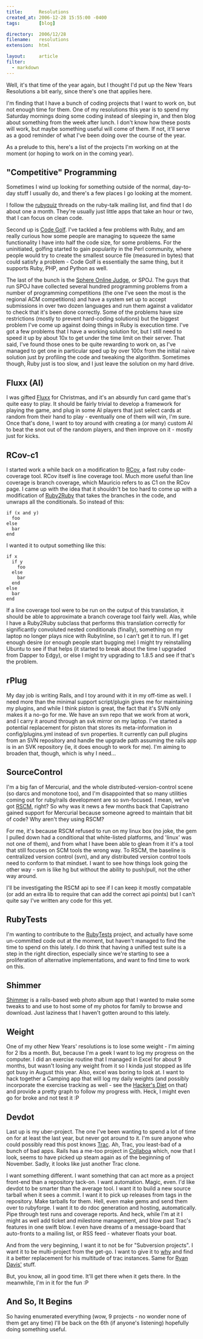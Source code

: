 ```yaml
---
title:      Resolutions
created_at: 2006-12-28 15:55:00 -0400
tags:       [blog]

directory:  2006/12/28
filename:   resolutions
extension:  html

layout:     article
filter:
  - markdown
---
```

Well, it's that time of the year again, but I thought I'd put up the New Years Resolutions a bit early, since there's one that applies here.

I'm finding that I have a bunch of coding projects that I want to work on, but not enough time for them. One of my resolutions this year is to spend my Saturday mornings doing some coding instead of sleeping in, and then blog about something from the week after lunch. I don't know how these posts will work, but maybe something useful will come of them. If not, it'll serve as a good reminder of what I've been doing over the course of the year.

As a prelude to this, here's a list of the projects I'm working on at the moment (or hoping to work on in the coming year).
## "Competitive" Programming

Sometimes I wind up looking for something outside of the normal, day-to-day stuff I usually do, and there's a few places I go looking at the moment.

I follow the [rubyquiz][] threads on the ruby-talk mailing list, and find that I do about one a month. They're usually just little apps that take an hour or two, that I can focus on clean code.

Second up is [Code Golf][]. I've tackled a few problems with Ruby, and am really curious how some people are managing to squeeze the same functionality I have into half the code size, for some problems. For the uninitiated, golfing started to gain popularity in the Perl community, where people would try to create the smallest source file (measured in bytes) that could satisfy a problem - Code Golf is essentially the same thing, but it supports Ruby, PHP, and Python as well.

The last of the bunch is the [Sphere Online Judge][SPOJ], or SPOJ. The guys that run SPOJ have collected several hundred programming problems from a number of programming competitions (the one I've seen the most is the regional ACM competitions) and have a system set up to accept submissions in over two dozen languages and run them against a validator to check that it's been done correctly. Some of the problems have size restrictions (mostly to prevent hard-coding solutions) but the biggest problem I've come up against doing things in Ruby is execution time. I've got a few problems that I have a working solution for, but I still need to speed it up by about 10x to get under the time limit on their server. That said, I've found those ones to be quite rewarding to work on, as I've managed to get one in particular sped up by over 100x from the initial naive solution just by profiling the code and tweaking the algorithm. Sometimes though, Ruby just is too slow, and I just leave the solution on my hard drive.

[rubyquiz]: http://www.rubyquiz.com
[Code Golf]: http://codegolf.com/
[SPOJ]: http://spoj.pl/

## Fluxx (AI)

I was gifted [Fluxx][] for Christmas, and it's an absurdly fun card game that's quite easy to play. It should be fairly trivial to develop a framework for playing the game, and plug in some AI players that just select cards at random from their hand to play - eventually one of them will win, I'm sure. Once that's done, I want to toy around with creating a (or many) custom AI to beat the snot out of the random players, and then improve on it - mostly just for kicks.

[Fluxx]: http://www.wunderland.com/LooneyLabs/Fluxx/

## RCov-c1

I started work a while back on a modification to [RCov][], a fast ruby code-coverage tool. RCov itself is line coverage tool. Much more useful than line coverage is branch coverage, which Mauricio refers to as C1 on the RCov page. I came up with the idea that it shouldn't be too hard to come up with a modification of [Ruby2Ruby][] that takes the branches in the code, and unwraps all the conditionals. So instead of this:

    if (x and y)
      foo
    else
      bar
    end

I wanted it to output something like this:

    if x
      if y
        foo
      else
        bar
      end
    else
      bar
    end

If a line coverage tool were to be run on the output of this translation, it should be able to approximate a branch coverage tool fairly well. Alas, while I have a Ruby2Ruby subclass that performs this translation correctly for significantly convoluted nested conditionals (finally), something on my laptop no longer plays nice with RubyInline, so I can't get it to run. If I get enough desire (or enough people start bugging me) I might try reinstalling Ubuntu to see if that helps (it started to break about the time I upgraded from Dapper to Edgy), or else I might try upgrading to 1.8.5 and see if that's the problem.

[RCov]: http://eigenclass.org/hiki.rb?rcov
[Ruby2Ruby]: http://seattlerb.rubyforge.org/ruby2ruby/

## rPlug

My day job is writing Rails, and I toy around with it in my off-time as well. I need more than the minimal support script/plugin gives me for maintaining my plugins, and while I think piston is great, the fact that it's SVN only makes it a no-go for me. We have an svn repo that we work from at work, and I carry it around through an svk mirror on my laptop. I've started a potential replacement for piston that stores its meta-information in config/plugins.yml instead of svn properties. It currently can pull plugins from an SVN repository and handle the upgrade path assuming the rails app is in an SVK repository (ie, it does enough to work for me). I'm aiming to broaden that, though, which is why I need...

## SourceControl

I'm a big fan of Mercurial, and the whole distributed-version-control scene (so darcs and monotone too), and I'm disappointed that so many utilities coming out for ruby/rails development are so svn-focused. I mean, we've got [RSCM][], right? So why was it news a few months back that Capistrano gained support for Mercurial because someone agreed to maintain that bit of code? Why aren't they using RSCM?

For me, it's because RSCM refused to run on my linux box (no joke, the gem I pulled down had a conditional that white-listed platforms, and 'linux' was not one of them), and from what I have been able to glean from it it's a tool that still focuses on SCM tools the wrong way. To RSCM, the baseline is centralized version control (svn), and any distributed version control tools need to conform to that mindset. I want to see how things look going the other way - svn is like hg but without the ability to push/pull, not the other way around.

I'll be investigating the RSCM api to see if I can keep it mostly compatable (or add an extra lib to require that can add the correct api points) but I can't quite say I've written any code for this yet.

[RSCM]: http://rscm.rubyforge.org/

## RubyTests

I'm wanting to contribute to the [RubyTests][] project, and actually have some un-committed code out at the moment, but haven't managed to find the time to spend on this lately. I do think that having a unified test suite is a step in the right direction, especially since we're starting to see a proliferation of alternative implementations, and want to find time to work on this.

[RubyTests]: http://rubyforge.org/projects/rubytests/

## Shimmer

[Shimmer][] is a rails-based web photo album app that I wanted to make some tweaks to and use to host some of my photos for family to browse and download. Just laziness that I haven't gotten around to this lately.

[Shimmer]: http://rubyforge.org/projects/shimmer/

## Weight

One of my other New Years' resolutions is to lose some weight - I'm aiming for 2 lbs a month. But, because I'm a geek I want to log my progress on the computer. I did an exercise routine that I managed in Excel for about 9 months, but wasn't losing any weight from it so I kinda just stopped as life got busy in August this year. Also, excel was boring to look at. I want to hack together a Camping app that will log my daily weights (and possibly incorporate the exercise tracking as well - see the [Hacker's Diet][] on that) and provide a pretty graph to follow my progress with. Heck, I might even go for broke and not test it :P

[Hacker's Diet]: http://www.fourmilab.ch/hackdiet/www/chapter1_2_5.html#SECTION0250000000000000000

## Devdot

Last up is my uber-project. The one I've been wanting to spend a lot of time on for at least the last year, but never got around to it. I'm sure anyone who could possibly read this post knows [Trac][]. Ah, Trac, you least-bad of a bunch of bad apps. Rails has a me-too project in [Collaboa][] which, now that I look, seems to have picked up steam again as of the beginning of November. Sadly, it looks like just another Trac clone.

I want something different. I want something that can act more as a project front-end than a repository tack-on. I want automation. Magic, even. I'd like devdot to be smarter than the average tool. I want it to build a new source tarball when it sees a commit. I want it to pick up releases from tags in the repository. Make tarballs for them. Hell, even make gems and send them over to rubyforge. I want it to do rdoc generation and hosting, automatically. Pipe through test runs and coverage reports. And heck, while I'm at it I might as well add ticket and milestone management, and blow past Trac's features in one swift blow. I even have dreams of a message-board that auto-fronts to a mailing list, or RSS feed - whatever floats your boat.

And from the very beginning, I want it to not be for "Subversion projects". I want it to be multi-project from the get-go. I want to give it to [why][] and find it a better replacement for his multitude of trac instances. Same for [Ryan Davis'][] stuff.

But, you know, all in good time. It'll get there when it gets there. In the meanwhile, I'm in it for the fun :P

[Trac]: http://trac.edgewall.org/
[Collaboa]: http://collaboa.org/
[why]: https://code.whytheluckystiff.net/
[Ryan Davis']: http://www.zenspider.com/ZSS/Products/index.html

## And So, It Begins

So having enumerated everything (wow, 9 projects - no wonder none of them get any time) I'll be back on the 6th (if anyone's listening) hopefully doing something useful.
